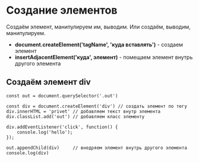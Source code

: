 # Создание элементов
Создаём элемент, манипулируем им, выводим. Или создаём, выводим, манипулируем.

* **document.createElement('tagName', 'куда вставлять')** - создаем элемент
* **insertAdjacentElement('куда', элемент)** - помещаем элемент внутрь другого элемента

## Создаём элемент div
    const out = document.querySelector('.out')

    const div = document.createElement('div') // создать элемент по тегу
    div.innerHTML = 'privet' // добавляем текст внутр элемента
    div.classList.add('out') // добавляем класс элементу

    div.addEventListener('click', function() {
        console.log('hello');
    });

    out.appendChild(div)     // внедряем элемент внутрь другого элемента
    console.log(div)